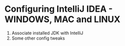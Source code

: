 # Configuring IntelliJ IDEA - WINDOWS, MAC and LINUX

1. Associate installed JDK with IntelliJ
2. Some other config tweaks
